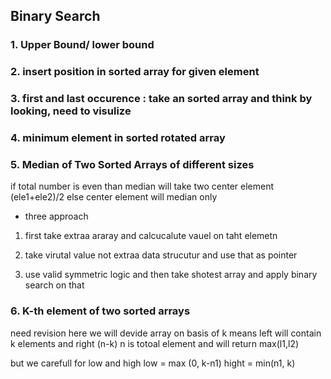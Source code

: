 ## Binary Search 


### 1. Upper Bound/ lower bound 

### 2. insert position in sorted array for given element

### 3. first and last occurence : take an sorted array and think by looking, need to visulize 

### 4. minimum element in sorted rotated array

### 5. Median of Two Sorted Arrays of different sizes 

if total number is even than median will take two center element (ele1+ele2)/2
else center element will median only

- three approach 
1. first take extraa araray and calcucalute vauel on taht elemetn 
2. take virutal value not extraa data strucutur and use that as pointer 

3. use valid symmetric logic and then take shotest array and apply binary search on that 


### 6. K-th element of two sorted arrays
need revision
here we will devide array on basis of k means left will contain k elements and right (n-k) n is totoal element
and will return max(l1,l2)

but we carefull for low and high 
low = max (0, k-n1)
hight = min(n1, k)

